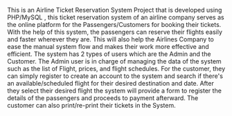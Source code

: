 This is an Airline Ticket Reservation System Project that is developed using PHP/MySQL , this ticket reservation system of an airline company serves as the online platform for the Passengers/Customers for booking their tickets. With the help of this system, the passengers can reserve their flights easily and faster wherever they are. This will also help the Airlines Company to ease the manual system flow and makes their work more effective and efficient. The system has 2 types of users which are the Admin and the Customer. The Admin user is in charge of managing the data of the system such as the list of Flight, prices, and flight schedules. For the customer, they can simply register to create an account to the system and search if there's an available/scheduled flight for their desired destination and date. After they select their desired flight the system will provide a form to register the details of the passengers and proceeds to payment afterward. The customer can also print/re-print their tickets in the System.
